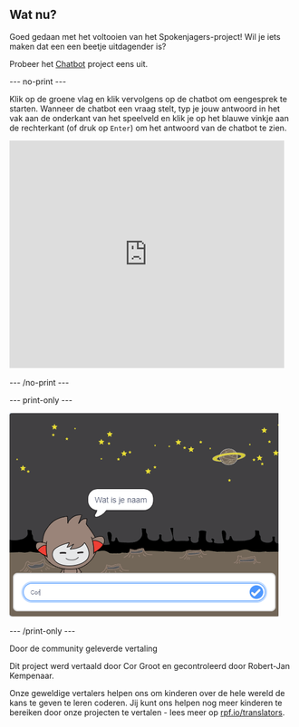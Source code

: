 ## Wat nu?

Goed gedaan met het voltooien van het Spokenjagers-project! Wil je iets maken dat een een beetje uitdagender is?

Probeer het [Chatbot](https://projects.raspberrypi.org/nl-NL/projects/chatbot?utm_source=pathway&utm_medium=whatnext&utm_campaign=projects) project eens uit.

--- no-print ---

Klik op de groene vlag en klik vervolgens op de chatbot om een ​​gesprek te starten. Wanneer de chatbot een vraag stelt, typ je jouw antwoord in het vak aan de onderkant van het speelveld en klik je op het blauwe vinkje aan de rechterkant (of druk op `Enter`) om het antwoord van de chatbot te zien.

<div class="scratch-preview">
  <iframe allowtransparency="true" width="485" height="402" src="https://scratch.mit.edu/projects/embed/248864190/?autostart=false" 
  frameborder="0" scrolling="no"></iframe>
</div>

--- /no-print ---

--- print-only ---

![voltooid project](images/chatbot-preview.png)

--- /print-only ---

Door de community geleverde vertaling

Dit project werd vertaald door Cor Groot en gecontroleerd door Robert-Jan Kempenaar.

Onze geweldige vertalers helpen ons om kinderen over de hele wereld de kans te geven te leren coderen. Jij kunt ons helpen nog meer kinderen te bereiken door onze projecten te vertalen - lees meer op [rpf.io/translators](https://rpf.io/translators).